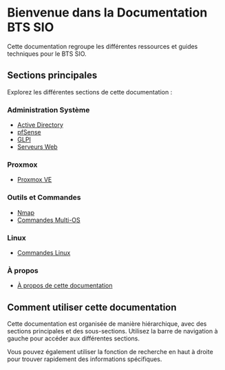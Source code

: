 # Bienvenue dans la Documentation BTS SIO

Cette documentation regroupe les différentes ressources et guides techniques pour le BTS SIO.

## Sections principales

Explorez les différentes sections de cette documentation :

### Administration Système
- [Active Directory](active-directory/index.md)
- [pfSense](pfsense/index.md)
- [GLPI](glpi/index.md)
- [Serveurs Web](serveurs-web/index.md)

### Proxmox
- [Proxmox VE](proxmox/index.md)

### Outils et Commandes
- [Nmap](nmap/index.md)
- [Commandes Multi-OS](commandes-multi-os/index.md)

### Linux
- [Commandes Linux](linux/index.md)

### À propos
- [À propos de cette documentation](about.md)

## Comment utiliser cette documentation

Cette documentation est organisée de manière hiérarchique, avec des sections principales et des sous-sections. Utilisez la barre de navigation à gauche pour accéder aux différentes sections.

Vous pouvez également utiliser la fonction de recherche en haut à droite pour trouver rapidement des informations spécifiques.
